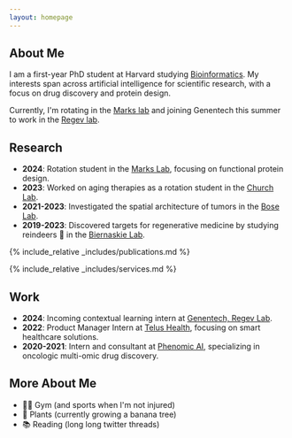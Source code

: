 ```yaml
---
layout: homepage
---
```


## About Me

I am a first-year PhD student at Harvard studying [Bioinformatics](https://dbmi.hms.harvard.edu/education/phd-program/big-phd-track). My interests span across artificial intelligence for scientific research, with a focus on drug discovery and protein design.

Currently, I'm rotating in the [Marks lab](https://www.deboramarkslab.com) and joining Genentech this summer to work in the [Regev lab](https://www.gene.com/scientists/our-scientists/aviv-regev).

## Research

- **2024**: Rotation student in the [Marks Lab](https://www.deboramarkslab.com), focusing on functional protein design.
- **2023**: Worked on aging therapies as a rotation student in the [Church Lab](https://churchlab.hms.harvard.edu).
- **2021-2023**: Investigated the spatial architecture of tumors in the [Bose Lab](https://cumming.ucalgary.ca/departments/bmb/profiles/dr-pinaki-bose).
- **2019-2023**: Discovered targets for regenerative medicine by studying reindeers 🦌 in the [Biernaskie Lab](https://vet.ucalgary.ca/labs/biernaskie/home?utm_source=biernaskie&utm_medium=redirect&utm_campaign=redirect).

{% include_relative _includes/publications.md %}

{% include_relative _includes/services.md %}

## Work

- **2024**: Incoming contextual learning intern at [Genentech, Regev Lab](https://www.gene.com/scientists/our-scientists/aviv-regev).
- **2022**: Product Manager Intern at [Telus Health](https://www.telus.com/en/business/medium-large/enterprise-solutions/internet-of-things), focusing on smart healthcare solutions.
- **2020-2021**: Intern and consultant at [Phenomic AI](https://phenomic.ai), specializing in oncologic multi-omic drug discovery.

## More About Me

- 🏋️‍♂️ Gym (and sports when I'm not injured)
- 🌱 Plants (currently growing a banana tree)
- 📚 Reading (long long twitter threads)

<script type="text/javascript" id="clstr_globe" src="//clustrmaps.com/globe.js?d=ZE1Dicf7u6Te5xHdhiTQCK3YsUnqBCBznz3HMV85_WU"></script>
